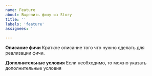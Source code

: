 ```yaml
---
name: Feature
about: Выделить фичу из Story
title: ''
labels: 'feature'
assignees: ''

---
```


**Описание фичи**
Краткое описание того что нужно сделать для реализации фичи.

**Дополнительные условия**
Если необходимо, то можно указать дополнительные условия

